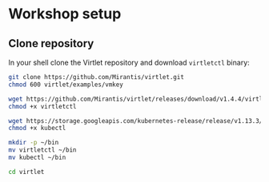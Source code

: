 # Workshop setup
## Clone repository

In your shell clone the Virtlet repository and download `virtletctl` binary:

```bash
git clone https://github.com/Mirantis/virtlet.git 
chmod 600 virtlet/examples/vmkey

wget https://github.com/Mirantis/virtlet/releases/download/v1.4.4/virtletctl
chmod +x virtletctl

wget https://storage.googleapis.com/kubernetes-release/release/v1.13.3/bin/linux/amd64/kubectl
chmod +x kubectl

mkdir -p ~/bin
mv virtletctl ~/bin
mv kubectl ~/bin

cd virtlet
```

